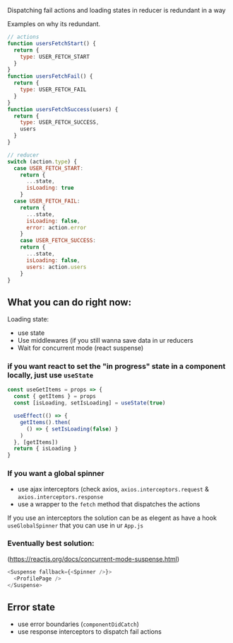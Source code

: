 Dispatching fail actions and loading states in reducer is redundant in a way

Examples on why its redundant.

```javascript
// actions
function usersFetchStart() {
  return {
    type: USER_FETCH_START
  }
}
function usersFetchFail() {
  return {
    type: USER_FETCH_FAIL
  }
}
function usersFetchSuccess(users) {
  return {
    type: USER_FETCH_SUCCESS,
    users
  }
}

// reducer
switch (action.type) {
  case USER_FETCH_START:
    return {
      ...state,
      isLoading: true
    }
  case USER_FETCH_FAIL:
    return {
      ...state,
      isLoading: false,
      error: action.error
    }
    case USER_FETCH_SUCCESS:
    return {
      ...state,
      isLoading: false,
      users: action.users
    }
}
```

## What you can do right now:

Loading state:
- use state
- Use middlewares (if you still wanna save data in ur reducers
- Wait for concurrent mode (react suspense)

### if you want react to set the "in progress" state in a component locally, just use `useState`

```javascript
const useGetItems = props => {
  const { getItems } = props
  const [isLoading, setIsLoading] = useState(true)

  useEffect(() => {
    getItems().then(
      () => { setIsLoading(false) }
    )
  }, [getItems])
  return { isLoading }
}
```


### If you want a global spinner
- use ajax interceptors (check axios, `axios.interceptors.request` & `axios.interceptors.response`
- use a wrapper to the `fetch` method that dispatches the actions

If you use an interceptors the solution can be as elegent as have a hook `useGlobalSpinner` that you can use in ur `App.js`


### Eventually best solution:

(https://reactjs.org/docs/concurrent-mode-suspense.html)
```javascript
<Suspense fallback={<Spinner />}>
  <ProfilePage />
</Suspense>
```

## Error state
- use error boundaries (`componentDidCatch`)
- use response interceptors to dispatch fail actions



